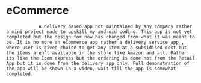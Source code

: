 # eCommerce
                A delivery based app not maintained by any company rather a mini project made to upskill my android coding. This app is not yet completed but the design for now has changed from what it was meant to be. It is no more an eCommerce app rather a delivery service app , where user is given choice to get any item at a subsidised cost but the items aren't available in the store like Amazon and all. Rather its like the Ecom express but the ordering is done not from the Retail App but it is done from the delivery app only. Full demonstration of the app will be shown in a video, wait till the app is somewhat completed.
